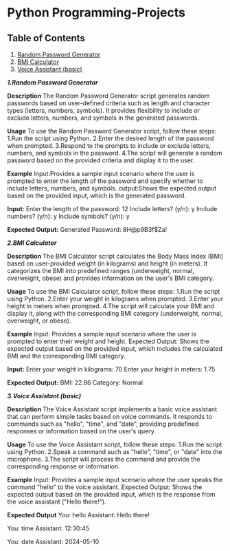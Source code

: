 # Python Programming-Projects

## Table of Contents
1. [Random Password Generator](#random-password-generator)
2. [BMI Calculator](#bmi-calculator)
3. [Voice Assistant (basic)](#voice-assistant-basic)

  _**1.Random Password Generator**_

**Description**
The Random Password Generator script generates random passwords based on user-defined criteria such as length and character types (letters, numbers, symbols). It provides flexibility to include or exclude letters, numbers, and symbols in the generated passwords.

**Usage**
To use the Random Password Generator script, follow these steps:
1.Run the script using Python.
2.Enter the desired length of the password when prompted.
3.Respond to the prompts to include or exclude letters, numbers, and symbols in the password.
4.The script will generate a random password based on the provided criteria and display it to the user.

**Example**
Input:Provides a sample input scenario where the user is prompted to enter the length of the password and specify whether to include letters, numbers, and symbols.
output:Shows the expected output based on the provided input, which is the generated password.

**Input:**
Enter the length of the password: 12
Include letters? (y/n): y
Include numbers? (y/n): y
Include symbols? (y/n): y

**Expected Output:**
Generated Password: 8H@p9B3f$Za!


_**2.BMI Calculator**_

**Description**
The BMI Calculator script calculates the Body Mass Index (BMI) based on user-provided weight (in kilograms) and height (in meters). It categorizes the BMI into predefined ranges (underweight, normal, overweight, obese) and provides information on the user's BMI category.

**Usage**
To use the BMI Calculator script, follow these steps:
1.Run the script using Python.
2.Enter your weight in kilograms when prompted.
3.Enter your height in meters when prompted.
4.The script will calculate your BMI and display it, along with the corresponding BMI category (underweight, normal, overweight, or obese).

**Example**
Input: Provides a sample input scenario where the user is prompted to enter their weight and height.
Expected Output: Shows the expected output based on the provided input, which includes the calculated BMI and the corresponding BMI category.

**Input:**
Enter your weight in kilograms: 70
Enter your height in meters: 1.75

**Expected Output:**
BMI: 22.86
Category: Normal


_**3.Voice Assistant (basic)**_

**Description**
The Voice Assistant script implements a basic voice assistant that can perform simple tasks based on voice commands. It responds to commands such as "hello", "time", and "date", providing predefined responses or information based on the user's query.

**Usage**
To use the Voice Assistant script, follow these steps:
1.Run the script using Python.
2.Speak a command such as "hello", "time", or "date" into the microphone.
3.The script will process the command and provide the corresponding response or information.

**Example**
Input: Provides a sample input scenario where the user speaks the command "hello" to the voice assistant.
Expected Output: Shows the expected output based on the provided input, which is the response from the voice assistant ("Hello there!").

**Expected Output**
You: hello
Assistant: Hello there!

You: time
Assistant: 12:30:45

You: date
Assistant: 2024-05-10
